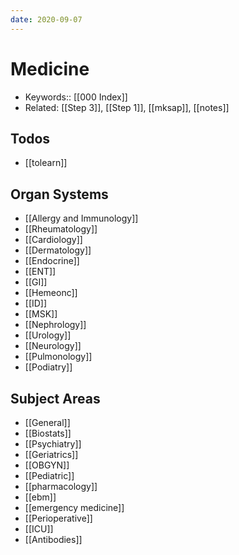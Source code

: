 ```yaml
---
date: 2020-09-07
---
```


# Medicine

- Keywords:: [[000 Index]]
- Related: [[Step 3]], [[Step 1]], [[mksap]], [[notes]]

## Todos

- [[tolearn]]

## Organ Systems

- [[Allergy and Immunology]]
- [[Rheumatology]]
- [[Cardiology]]
- [[Dermatology]]
- [[Endocrine]]
- [[ENT]]
- [[GI]]
- [[Hemeonc]]
- [[ID]]
- [[MSK]]
- [[Nephrology]]
- [[Urology]]
- [[Neurology]]
- [[Pulmonology]]
- [[Podiatry]]

## Subject Areas

- [[General]]
- [[Biostats]]
- [[Psychiatry]]
- [[Geriatrics]]
- [[OBGYN]]
- [[Pediatric]]
- [[pharmacology]]
- [[ebm]]
- [[emergency medicine]]
- [[Perioperative]]
- [[ICU]]
- [[Antibodies]]
